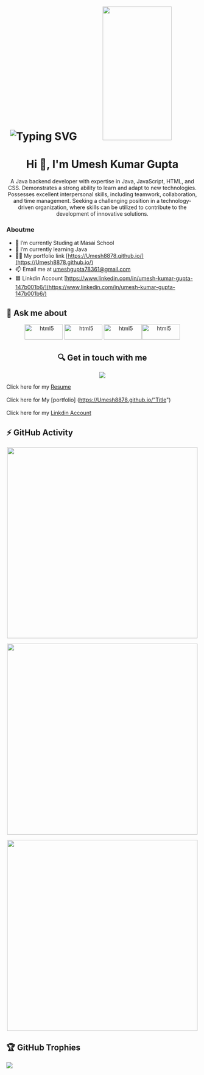 <h1 align='center'>
<img  src='https://readme-typing-svg.demolab.com/?font=Fira+Code&size=24&duration=4000&pause=1000&color=blue&background=FFFFFF00&width=500&height=51&lines=Java+Backend+Developer;Rising+Java+Developer;Always+Learning+New+Things' alt="Typing SVG"/>
<img src="https://cdn.dribbble.com/users/627511/screenshots/4909987/web-developer.png"  width="60%" height="350px"/>
</h1>

<h1 align="center">Hi 👋, I'm Umesh Kumar Gupta</h1>


<p align="center">A Java backend developer with expertise in Java, JavaScript, HTML, and CSS. Demonstrates a strong ability to learn and adapt to new technologies. Possesses excellent interpersonal skills, including teamwork, collaboration, and time management. Seeking a challenging position in a technology-driven organization, where skills can be utilized to contribute to the development of innovative solutions.</p>

### Aboutme
- 🔭 I’m currently Studing at Masai School
- 🌱 I’m currently learning Java
- 👨‍💻 My portfolio link [https://Umesh8878.github.io/](https://Umesh8878.github.io/) 
- 📫 Email me at umeshgupta78361@gmail.com
- 🟦 Linkdin Account  [https://www.linkedin.com/in/umesh-kumar-gupta-147b001b6/](https://www.linkedin.com/in/umesh-kumar-gupta-147b001b6/)


<h2 a
    lign="center"> 💬 Ask me about</h2>
 <div align="center">
 
  <img src="https://camo.githubusercontent.com/d63d473e728e20a286d22bb2226a7bf45a2b9ac6c72c59c0e61e9730bfe4168c/68747470733a2f2f696d672e736869656c64732e696f2f62616467652f48544d4c352d4533344632363f7374796c653d666f722d7468652d6261646765266c6f676f3d68746d6c35266c6f676f436f6c6f723d7768697465" alt="html5" width="100" height="40" style="max-width: 100%;"> <img src="https://camo.githubusercontent.com/3a0f693cfa032ea4404e8e02d485599bd0d192282b921026e89d271aaa3d7565/68747470733a2f2f696d672e736869656c64732e696f2f62616467652f435353332d3135373242363f7374796c653d666f722d7468652d6261646765266c6f676f3d63737333266c6f676f436f6c6f723d7768697465" alt="html5" width="100" height="40" style="max-width: 100%;"> <img src="https://camo.githubusercontent.com/93c855ae825c1757f3426f05a05f4949d3b786c5b22d0edb53143a9e8f8499f6/68747470733a2f2f696d672e736869656c64732e696f2f62616467652f4a6176615363726970742d3332333333303f7374796c653d666f722d7468652d6261646765266c6f676f3d6a617661736372697074266c6f676f436f6c6f723d463744463145" alt="html5" width="100" height="40" style="max-width: 100%;"><img src="https://camo.githubusercontent.com/6cbecd63a9a8f83ee186885c446938820ffa8304942a284ee6e1e2acb2bfd822/68747470733a2f2f696d672e736869656c64732e696f2f62616467652f6a6176612d2532334544384230302e7376673f7374796c653d666f722d7468652d6261646765266c6f676f3d6a617661266c6f676f436f6c6f723d7768697465" alt="html5" width="100" height="40" style="max-width: 100%;">

 </div>
<h2 align="center"></h2>  
<h2 align="center">🔍 Get in touch with me</h2>
 <p align="center">
    <a target="_blank" href="mailto:umeshgupta78361@gmail.com"><img src="https://img.shields.io/badge/umeshgupta78361@gmail.com-D14836?style=for-the-badge&logo=gmail&logoColor=white"/></a>
  </p>
 
Click here for my [Resume](https://drive.google.com/file/d/1vWkDjWeujNfgbS_j1IMw2zZQKH2rDP-a/view?usp=sharing "Title")
<br/>
<br/>
Click here for My [portfolio] (https://Umesh8878.github.io/"Title") 
<br/>
<br/>
Click here for my [Linkdin Account](https://www.linkedin.com/in/umesh-kumar-gupta-147b001b6/"Title")
    
<h2 align="center"></h2> 
 
 ## ⚡ GitHub Activity
 <p align="center">
  <img align="center" src="https://github-readme-stats.vercel.app/api/top-langs?username=Umesh8878&hide=c%23,powershell,Mathematica,Ruby,Objective-C,Objective-C%2b%2b,Cuda&title_color=61dafb&text_color=ffffff&icon_color=61dafb&bg_color=20232a&langs_count=8&layout=compact&border_color=61dafb&hide_border=true" width=500 /></p>  
<p align="center">
<img align="center" src="https://github-readme-stats.vercel.app/api?username=Umesh8878&show_icons=true&theme=react&border_color=61dafb&hide_border=true" width=500/></p>
<p align="center">
<img align="center" src="https://github-readme-streak-stats.herokuapp.com/?user=Umesh8878&show_icons=true&theme=react&border_color=61dafb&hide_border=true" width=500/></p>
<h2 align="center"></h2>
 
## 🏆 GitHub Trophies
![](https://github-profile-trophy.vercel.app/?username=Umesh8878&theme=radical&no-frame=false&no-bg=false&margin-w=4)